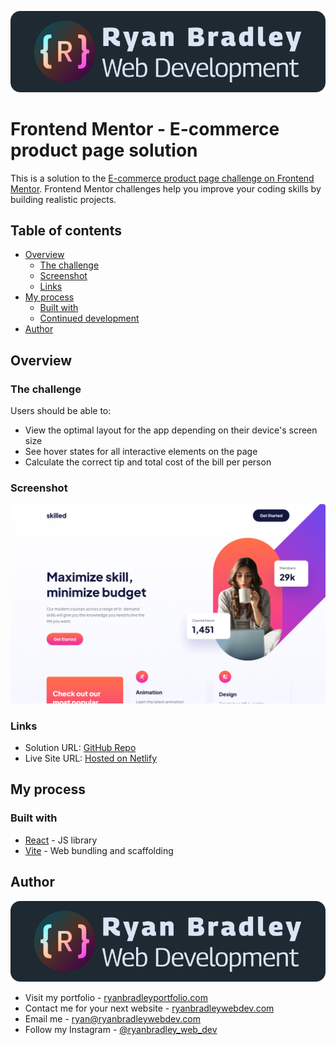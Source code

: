 ![Ryan Bradley Web Development](./documentation/web-dev-logo.svg)

# Frontend Mentor - E-commerce product page solution

This is a solution to the [E-commerce product page challenge on Frontend Mentor](https://www.frontendmentor.io/challenges/ecommerce-product-page-UPsZ9MJp6). Frontend Mentor challenges help you improve your coding skills by building realistic projects.

## Table of contents

- [Overview](#overview)
  - [The challenge](#the-challenge)
  - [Screenshot](#screenshot)
  - [Links](#links)
- [My process](#my-process)
  - [Built with](#built-with)
  - [Continued development](#continued-development)
- [Author](#author)

## Overview

### The challenge

Users should be able to:

- View the optimal layout for the app depending on their device's screen size
- See hover states for all interactive elements on the page
- Calculate the correct tip and total cost of the bill per person

### Screenshot

![Screenshot](./documentation/screenshot.png)

### Links

- Solution URL: [GitHub Repo](https://github.com/ryanbradley-webdev/skilled-e-learning-landing-page)
- Live Site URL: [Hosted on Netlify](https://skilled-e-learning-landing-page-rbwd.netlify.app/)

## My process

### Built with

- [React](https://reactjs.org/) - JS library
- [Vite](https://vitejs.dev/) - Web bundling and scaffolding

## Author

![Ryan Bradley Web Development](./documentation//web-dev-logo.svg)

- Visit my portfolio - [ryanbradleyportfolio.com](https://ryanbradleyportfolio.com)
- Contact me for your next website - [ryanbradleywebdev.com](https://ryanbradleywebdev.com)
- Email me - [ryan@ryanbradleywebdev.com](ryan@ryanbradleywebdev.com)
- Follow my Instagram - [@ryanbradley_web_dev](https://www.instagram.com/ryanbradley_web_dev/)
